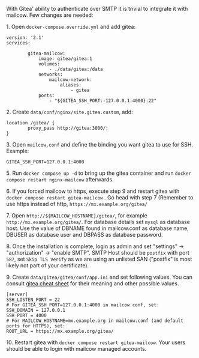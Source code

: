 With Gitea' ability to authenticate over SMTP it is trivial to integrate it with mailcow. Few changes are needed:

1\. Open `docker-compose.override.yml` and add gitea:

```
version: '2.1'
services:

		gitea-mailcow:
			image: gitea/gitea:1
			volumes:
				- ./data/gitea:/data
			networks:
				mailcow-network:
					aliases:
						- gitea
			ports:
				- "${GITEA_SSH_PORT:-127.0.0.1:4000}:22"
```

2\. Create `data/conf/nginx/site.gitea.custom`, add:
```
location /gitea/ {
		proxy_pass http://gitea:3000/;
}
```

3\. Open `mailcow.conf` and define the binding you want gitea to use for SSH. Example:

```
GITEA_SSH_PORT=127.0.0.1:4000
```

5\. Run `docker compose up -d` to bring up the gitea container and run `docker compose restart nginx-mailcow` afterwards.

6\. If you forced mailcow to https, execute step 9 and restart gitea with `docker compose restart gitea-mailcow` . Go head with step 7 (Remember to use https instead of http, `https://mx.example.org/gitea/` 

7\. Open `http://${MAILCOW_HOSTNAME}/gitea/`, for example `http://mx.example.org/gitea/`. For database details set `mysql` as database host. Use the value of DBNAME found in mailcow.conf as database name, DBUSER as database user and DBPASS as database password.

8\. Once the installation is complete, login as admin and set "settings" -> "authorization" -> "enable SMTP". SMTP Host should be `postfix` with port `587`, set `Skip TLS Verify` as we are using an unlisted SAN ("postfix" is most likely not part of your certificate).

9\. Create `data/gitea/gitea/conf/app.ini` and set following values. You can consult [gitea cheat sheet](https://docs.gitea.io/en-us/config-cheat-sheet/) for their meaning and other possible values.

```
[server]
SSH_LISTEN_PORT = 22
# For GITEA_SSH_PORT=127.0.0.1:4000 in mailcow.conf, set:
SSH_DOMAIN = 127.0.0.1
SSH_PORT = 4000
# For MAILCOW_HOSTNAME=mx.example.org in mailcow.conf (and default ports for HTTPS), set:
ROOT_URL = https://mx.example.org/gitea/
```

10\. Restart gitea with `docker compose restart gitea-mailcow`. Your users should be able to login with mailcow managed accounts.